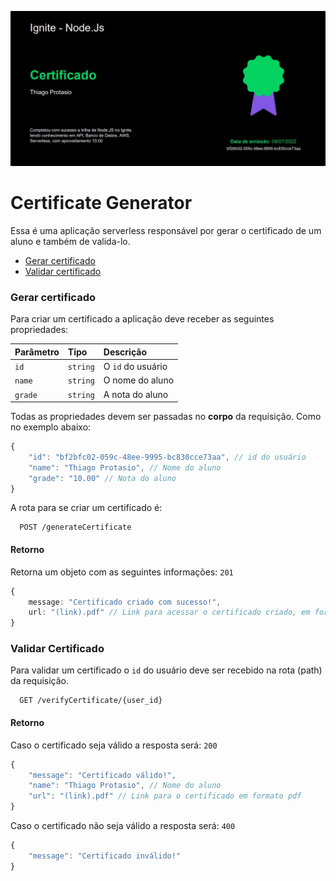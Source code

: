 ![Certificate Screenshot](https://raw.githubusercontent.com/Thiago-Protasio/generateCertificate/master/readmeImage.jpg)

# Certificate Generator

Essa é uma aplicação serverless responsável por gerar o certificado de um aluno e também de valida-lo.
- [Gerar certificado](#gerar-certificado)
- [Validar certificado](#validar-certificado)
### Gerar certificado

Para criar um certificado a aplicação deve receber as seguintes propriedades:

| Parâmetro   | Tipo       | Descrição                           |
| :---------- | :--------- | :---------------------------------- |
| `id` | `string` | O `id` do usuário |
| `name` | `string` | O nome do aluno |
| `grade` | `string` | A nota do aluno |

Todas as propriedades devem ser passadas no **corpo** da requisição. Como no exemplo abaixo:

```typescript
{
	"id": "bf2bfc02-059c-48ee-9995-bc830cce73aa", // id do usuário
	"name": "Thiago Protasio", // Nome do aluno 
	"grade": "10.00" // Nota do aluno
}
```

A rota para se criar um certificado é:

```https
  POST /generateCertificate
```


#### Retorno
Retorna um objeto com as seguintes informações: `201`

```typescript
{
	message: "Certificado criado com sucesso!",
	url: "(link).pdf" // Link para acessar o certificado criado, em formato pdf
}
```

### Validar Certificado 

Para validar um certificado o `id` do usuário deve ser recebido na rota (path) da requisição.

```https
  GET /verifyCertificate/{user_id}
```

#### Retorno

Caso o certificado seja válido a resposta será: `200`

```typescript
{
	"message": "Certificado válido!",
	"name": "Thiago Protasio", // Nome do aluno
	"url": "(link).pdf" // Link para o certificado em formato pdf
}
```

Caso o certificado não seja válido a resposta será: `400`

```typescript
{
	"message": "Certificado inválido!"
}
```
